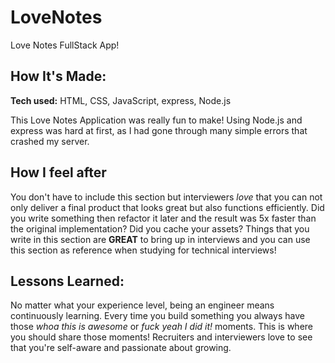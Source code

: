 # LoveNotes
Love Notes FullStack App!



## How It's Made:

**Tech used:** HTML, CSS, JavaScript, express, Node.js

This Love Notes Application was really fun to make! Using Node.js and express was hard at first, as I had gone through many simple errors that crashed my server.

## How I feel after


You don't have to include this section but interviewers *love* that you can not only deliver a final product that looks great but also functions efficiently. Did you write something then refactor it later and the result was 5x faster than the original implementation? Did you cache your assets? Things that you write in this section are **GREAT** to bring up in interviews and you can use this section as reference when studying for technical interviews!

## Lessons Learned:

No matter what your experience level, being an engineer means continuously learning. Every time you build something you always have those *whoa this is awesome* or *fuck yeah I did it!* moments. This is where you should share those moments! Recruiters and interviewers love to see that you're self-aware and passionate about growing.

